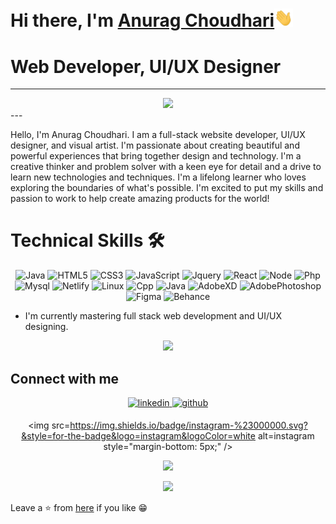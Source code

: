 <h1 align="left">Hi there, I'm <a target="_blank" href="https://acrxport1.netlify.app/">Anurag Choudhari</a><img src="https://github.com/ABSphreak/ABSphreak/blob/master/gifs/Hi.gif" width="30px"></h1></h1>
<h1 align="left">Web Developer, UI/UX Designer</h1>

---
<div align="center">
<img src="https://github-readme-streak-stats.herokuapp.com/?&user=AnuragChoudhari"/>
</div>
 ---
 
 Hello, I'm Anurag Choudhari. I am a full-stack website developer, UI/UX designer, and visual artist. I'm passionate about creating beautiful and powerful experiences that bring together design and technology. I'm a creative thinker and problem solver with a keen eye for detail and a drive to learn new technologies and techniques. I'm a lifelong learner who loves exploring the boundaries of what's possible. I'm excited to put my skills and passion to work to help create amazing products for the world!

<h1>Technical Skills 🛠</h1>

<p align="center"> 
<!--  <img alt="Python" src="https://img.shields.io/badge/python-%2314354C.svg?style=for-the-badge&logo=python&logoColor=white"/> -->
 <img alt="Java" src="https://img.shields.io/badge/java-%23ED8B00.svg?&style=for-the-badge&logo=java&logoColor=white" />
<img alt="HTML5" src="https://img.shields.io/badge/html5-%23E34F26.svg?&style=for-the-badge&logo=html5&logoColor=white" />
 <img alt="CSS3" src="https://img.shields.io/badge/css3-%231572B6.svg?&style=for-the-badge&logo=css3&logoColor=white" />
 <img alt="JavaScript" src="https://img.shields.io/badge/javascript-%23323330.svg?&style=for-the-badge&logo=javascript&logoColor=%23F7DF1E" />
  <img alt="Jquery" src="https://img.shields.io/badge/jQuery-0769AD?style=for-the-badge&logo=jquery&logoColor=white" />
  <img alt="React" src="https://img.shields.io/badge/React-20232A?style=for-the-badge&logo=react&logoColor=61DAFB" />
 <img alt="Node" src="https://img.shields.io/badge/Node.js-43853D?style=for-the-badge&logo=node.js&logoColor=white" />
  <img alt="Php" src="https://img.shields.io/badge/PHP-777BB4?style=for-the-badge&logo=php&logoColor=white" />
   <img alt="Mysql" src="https://img.shields.io/badge/MySQL-00000F?style=for-the-badge&logo=mysql&logoColor=white" />

  <img alt="Netlify" src="https://img.shields.io/badge/Netlify-00C7B7?style=for-the-badge&logo=netlify&logoColor=white" />
 <img alt="Linux" src="https://img.shields.io/badge/Linux-FCC624?style=for-the-badge&logo=linux&logoColor=black" />
  <img alt="Cpp" src="https://img.shields.io/badge/C%2B%2B-00599C?style=for-the-badge&logo=c%2B%2B&logoColor=white" />
 <img alt="Java" src="https://img.shields.io/badge/Java-ED8B00?style=for-the-badge&logo=openjdk&logoColor=white" />
  <img alt="AdobeXD" src="https://img.shields.io/badge/Adobe%20XD-470137?style=for-the-badge&logo=Adobe%20XD&logoColor=#FF61F6" />
  <img alt="AdobePhotoshop" src="https://img.shields.io/badge/Adobe%20Photoshop-31A8FF?style=for-the-badge&logo=Adobe%20Photoshop&logoColor=black" />
  <img alt="Figma" src="https://img.shields.io/badge/Figma-F24E1E?style=for-the-badge&logo=figma&logoColor=white" /> 
   <img alt="Behance" src="https://img.shields.io/badge/Behance-0054F7?style=for-the-badge&logo=behance&logoColor=white" /> 
  
 
  
</p>

- I'm currently mastering full stack web development and UI/UX designing. 

<div align="center">
   <img src="https://github-readme-stats.vercel.app/api?username=AnuragChoudhari&show_icons=true&theme=cobalt"></img>
</div>

## Connect with me  
<div align="center">
 <a href="https://www.linkedin.com/in/anurag-choudhari-b3a35320a/" target="_blank">
<img src=https://img.shields.io/badge/linkedin-%231E77B5.svg?&style=for-the-badge&logo=linkedin&logoColor=white alt=linkedin style="margin-bottom: 5px;" />
</a>
<a href="https://github.com/AnuragChoudhari" target="_blank">
<img src=https://img.shields.io/badge/github-%2324292e.svg?&style=for-the-badge&logo=github&logoColor=white alt=github style="margin-bottom: 5px;" />
</a>
 


<img src=https://img.shields.io/badge/instagram-%23000000.svg?&style=for-the-badge&logo=instagram&logoColor=white alt=instagram style="margin-bottom: 5px;" />
</a>
</div>





<div align="center">
<img src="https://img.shields.io/github/followers/AnuragChoudhari.svg?style=social&label=Follow"></img>

<img src="https://gpvc.arturio.dev/AnuragChoudhari"></img>
</div>


Leave a ⭐ from [here](https://github.com/AnuragChoudhari/AnuragChoudhari) if you like 😁
